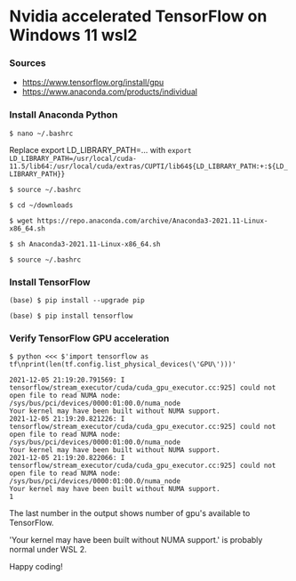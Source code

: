 # Nvidia accelerated TensorFlow on Windows 11 wsl2

### Sources

* https://www.tensorflow.org/install/gpu
* https://www.anaconda.com/products/individual

### Install Anaconda Python

`$ nano ~/.bashrc`

Replace export LD_LIBRARY_PATH=... with `export LD_LIBRARY_PATH=/usr/local/cuda-11.5/lib64:/usr/local/cuda/extras/CUPTI/lib64${LD_LIBRARY_PATH:+:${LD_LIBRARY_PATH}}`

`$ source ~/.bashrc`

`$ cd ~/downloads`

`$ wget https://repo.anaconda.com/archive/Anaconda3-2021.11-Linux-x86_64.sh`

`$ sh Anaconda3-2021.11-Linux-x86_64.sh`

`$ source ~/.bashrc`

### Install TensorFlow

`(base) $ pip install --upgrade pip`

`(base) $ pip install tensorflow`

### Verify TensorFlow GPU acceleration

`$ python <<< $'import tensorflow as tf\nprint(len(tf.config.list_physical_devices(\'GPU\')))'`

```
2021-12-05 21:19:20.791569: I tensorflow/stream_executor/cuda/cuda_gpu_executor.cc:925] could not open file to read NUMA node: /sys/bus/pci/devices/0000:01:00.0/numa_node
Your kernel may have been built without NUMA support.
2021-12-05 21:19:20.821226: I tensorflow/stream_executor/cuda/cuda_gpu_executor.cc:925] could not open file to read NUMA node: /sys/bus/pci/devices/0000:01:00.0/numa_node
Your kernel may have been built without NUMA support.
2021-12-05 21:19:20.822066: I tensorflow/stream_executor/cuda/cuda_gpu_executor.cc:925] could not open file to read NUMA node: /sys/bus/pci/devices/0000:01:00.0/numa_node
Your kernel may have been built without NUMA support.
1
```

The last number in the output shows number of gpu's available to TensorFlow.

'Your kernel may have been built without NUMA support.' is probably normal under WSL 2.

Happy coding!